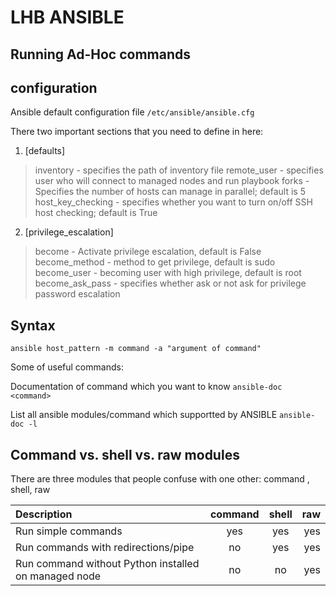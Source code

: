 # LHB ANSIBLE
## Running Ad-Hoc commands

## configuration

Ansible default configuration file `/etc/ansible/ansible.cfg`

There two important sections that you need to define in here:

1. [defaults]
> inventory - specifies the path of inventory file
> remote_user - specifies user who will connect to managed nodes and run playbook
> forks - Specifies the number of hosts can manage in parallel; default is 5
> host_key_checking - specifies whether you want to turn on/off SSH host checking; default is True

2. [privilege_escalation]
> become - Activate privilege escalation, default is False
> become_method - method to get privilege, default is sudo 
> become_user - becoming user with high privilege, default is root
> become_ask_pass - specifies whether ask or not ask for privilege password escalation

## Syntax

`ansible host_pattern -m command -a "argument of command"`

Some of useful commands:

Documentation of command which you want to know
`ansible-doc <command>`	

List all ansible modules/command which supportted by ANSIBLE
`ansible-doc -l`

## Command vs. shell vs. raw modules

There are three modules that people confuse with one other: command , shell, raw

| Description | command | shell | raw |
| :---        | :---:   | :---: | ---:|
| Run simple commands | yes | yes | yes |
| Run commands with redirections/pipe | no | yes | yes |
| Run command without Python installed on managed node | no | no | yes |




